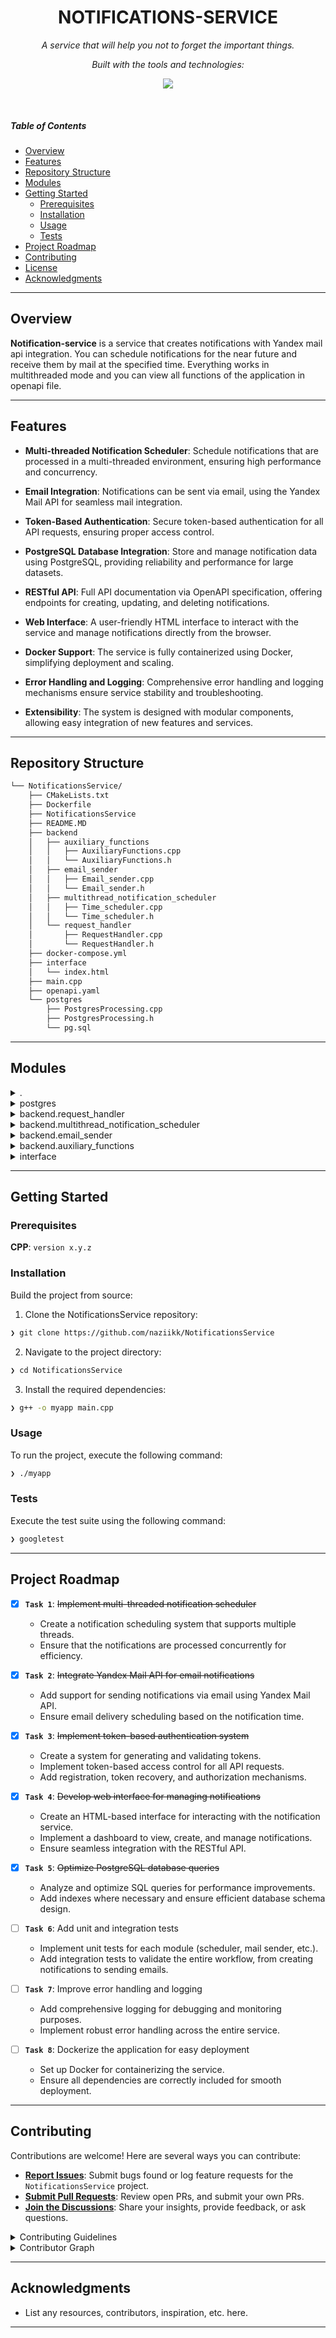 <p align="center">
    <h1 align="center">NOTIFICATIONS-SERVICE</h1>
</p>
<p align="center">
    <em>A service that will help you not to forget the important things.</em>
</p>
<p align="center">
	<!-- Shields.io badges disabled, using skill icons. --></p>
<p align="center">
		<em>Built with the tools and technologies:</em>
</p>
<p align="center">
	<a href="https://skillicons.dev">
		<img src="https://skillicons.dev/icons?i=cpp,html,js,docker,postgres&theme=light">
	</a></p>

<br>

#####  Table of Contents

- [ Overview](#-overview)
- [ Features](#-features)
- [ Repository Structure](#-repository-structure)
- [ Modules](#-modules)
- [ Getting Started](#-getting-started)
   - [ Prerequisites](#-prerequisites)
   - [ Installation](#-installation)
   - [ Usage](#-usage)
   - [ Tests](#-tests)
- [ Project Roadmap](#-project-roadmap)
- [ Contributing](#-contributing)
- [ License](#-license)
- [ Acknowledgments](#-acknowledgments)

---

##  Overview
**Notification-service** is a service that creates notifications with Yandex mail api integration.
You can schedule notifications for the near future and receive them by mail at the specified time. Everything works in multithreaded mode and you can view all functions of the application in openapi file. 

---

##  Features

- **Multi-threaded Notification Scheduler**: Schedule notifications that are processed in a multi-threaded environment, ensuring high performance and concurrency.

- **Email Integration**: Notifications can be sent via email, using the Yandex Mail API for seamless mail integration.

- **Token-Based Authentication**: Secure token-based authentication for all API requests, ensuring proper access control.

- **PostgreSQL Database Integration**: Store and manage notification data using PostgreSQL, providing reliability and performance for large datasets.

- **RESTful API**: Full API documentation via OpenAPI specification, offering endpoints for creating, updating, and deleting notifications.

- **Web Interface**: A user-friendly HTML interface to interact with the service and manage notifications directly from the browser.

- **Docker Support**: The service is fully containerized using Docker, simplifying deployment and scaling.

- **Error Handling and Logging**: Comprehensive error handling and logging mechanisms ensure service stability and troubleshooting.

- **Extensibility**: The system is designed with modular components, allowing easy integration of new features and services.

---


##  Repository Structure

```sh
└── NotificationsService/
    ├── CMakeLists.txt
    ├── Dockerfile
    ├── NotificationsService
    ├── README.MD
    ├── backend
    │   ├── auxiliary_functions
    │   │   ├── AuxiliaryFunctions.cpp
    │   │   └── AuxiliaryFunctions.h
    │   ├── email_sender
    │   │   ├── Email_sender.cpp
    │   │   └── Email_sender.h
    │   ├── multithread_notification_scheduler
    │   │   ├── Time_scheduler.cpp
    │   │   └── Time_scheduler.h
    │   └── request_handler
    │       ├── RequestHandler.cpp
    │       └── RequestHandler.h
    ├── docker-compose.yml
    ├── interface
    │   └── index.html
    ├── main.cpp
    ├── openapi.yaml
    └── postgres
        ├── PostgresProcessing.cpp
        ├── PostgresProcessing.h
        └── pg.sql
```

---

##  Modules

<details closed><summary>.</summary>

| File | Summary |
| --- | --- |
| [openapi.yaml](https://github.com/naziikk/NotificationsService/blob/main/openapi.yaml) | <code>❯ REPLACE-ME</code> |
| [docker-compose.yml](https://github.com/naziikk/NotificationsService/blob/main/docker-compose.yml) | <code>❯ REPLACE-ME</code> |
| [NotificationsService](https://github.com/naziikk/NotificationsService/blob/main/NotificationsService) | <code>❯ REPLACE-ME</code> |
| [main.cpp](https://github.com/naziikk/NotificationsService/blob/main/main.cpp) | <code>❯ REPLACE-ME</code> |
| [Dockerfile](https://github.com/naziikk/NotificationsService/blob/main/Dockerfile) | <code>❯ REPLACE-ME</code> |
| [CMakeLists.txt](https://github.com/naziikk/NotificationsService/blob/main/CMakeLists.txt) | <code>❯ REPLACE-ME</code> |
| [README.MD](https://github.com/naziikk/NotificationsService/blob/main/README.MD) | <code>❯ REPLACE-ME</code> |

</details>

<details closed><summary>postgres</summary>

| File | Summary |
| --- | --- |
| [pg.sql](https://github.com/naziikk/NotificationsService/blob/main/postgres/pg.sql) | <code>❯ REPLACE-ME</code> |
| [PostgresProcessing.h](https://github.com/naziikk/NotificationsService/blob/main/postgres/PostgresProcessing.h) | <code>❯ REPLACE-ME</code> |
| [PostgresProcessing.cpp](https://github.com/naziikk/NotificationsService/blob/main/postgres/PostgresProcessing.cpp) | <code>❯ REPLACE-ME</code> |

</details>

<details closed><summary>backend.request_handler</summary>

| File | Summary |
| --- | --- |
| [RequestHandler.h](https://github.com/naziikk/NotificationsService/blob/main/backend/request_handler/RequestHandler.h) | <code>❯ REPLACE-ME</code> |
| [RequestHandler.cpp](https://github.com/naziikk/NotificationsService/blob/main/backend/request_handler/RequestHandler.cpp) | <code>❯ REPLACE-ME</code> |

</details>

<details closed><summary>backend.multithread_notification_scheduler</summary>

| File | Summary |
| --- | --- |
| [Time_scheduler.h](https://github.com/naziikk/NotificationsService/blob/main/backend/multithread_notification_scheduler/Time_scheduler.h) | <code>❯ REPLACE-ME</code> |
| [Time_scheduler.cpp](https://github.com/naziikk/NotificationsService/blob/main/backend/multithread_notification_scheduler/Time_scheduler.cpp) | <code>❯ REPLACE-ME</code> |

</details>

<details closed><summary>backend.email_sender</summary>

| File | Summary |
| --- | --- |
| [Email_sender.h](https://github.com/naziikk/NotificationsService/blob/main/backend/email_sender/Email_sender.h) | <code>❯ REPLACE-ME</code> |
| [Email_sender.cpp](https://github.com/naziikk/NotificationsService/blob/main/backend/email_sender/Email_sender.cpp) | <code>❯ REPLACE-ME</code> |

</details>

<details closed><summary>backend.auxiliary_functions</summary>

| File | Summary |
| --- | --- |
| [AuxiliaryFunctions.h](https://github.com/naziikk/NotificationsService/blob/main/backend/auxiliary_functions/AuxiliaryFunctions.h) | <code>❯ REPLACE-ME</code> |
| [AuxiliaryFunctions.cpp](https://github.com/naziikk/NotificationsService/blob/main/backend/auxiliary_functions/AuxiliaryFunctions.cpp) | <code>❯ REPLACE-ME</code> |

</details>

<details closed><summary>interface</summary>

| File | Summary |
| --- | --- |
| [index.html](https://github.com/naziikk/NotificationsService/blob/main/interface/index.html) | <code>❯ REPLACE-ME</code> |

</details>

---

##  Getting Started

###  Prerequisites

**CPP**: `version x.y.z`

###  Installation

Build the project from source:

1. Clone the NotificationsService repository:
```sh
❯ git clone https://github.com/naziikk/NotificationsService
```

2. Navigate to the project directory:
```sh
❯ cd NotificationsService
```

3. Install the required dependencies:
```sh
❯ g++ -o myapp main.cpp
```

###  Usage

To run the project, execute the following command:

```sh
❯ ./myapp
```

###  Tests

Execute the test suite using the following command:

```sh
❯ googletest
```

---

##  Project Roadmap

- [X] **`Task 1`**: <strike>Implement multi-threaded notification scheduler</strike>
    - Create a notification scheduling system that supports multiple threads.
    - Ensure that the notifications are processed concurrently for efficiency.

- [X] **`Task 2`**: <strike>Integrate Yandex Mail API for email notifications</strike>
    - Add support for sending notifications via email using Yandex Mail API.
    - Ensure email delivery scheduling based on the notification time.

- [X] **`Task 3`**: <strike>Implement token-based authentication system</strike>
    - Create a system for generating and validating tokens.
    - Implement token-based access control for all API requests.
    - Add registration, token recovery, and authorization mechanisms.

- [X] **`Task 4`**: <strike>Develop web interface for managing notifications</strike>
    - Create an HTML-based interface for interacting with the notification service.
    - Implement a dashboard to view, create, and manage notifications.
    - Ensure seamless integration with the RESTful API.
  
- [X] **`Task 5`**: <strike>Optimize PostgreSQL database queries</strike>
    - Analyze and optimize SQL queries for performance improvements.
    - Add indexes where necessary and ensure efficient database schema design.

- [ ] **`Task 6`**: Add unit and integration tests
    - Implement unit tests for each module (scheduler, mail sender, etc.).
    - Add integration tests to validate the entire workflow, from creating notifications to sending emails.

- [ ] **`Task 7`**: Improve error handling and logging
    - Add comprehensive logging for debugging and monitoring purposes.
    - Implement robust error handling across the entire service.
  
- [ ] **`Task 8`**: Dockerize the application for easy deployment
    - Set up Docker for containerizing the service.
    - Ensure all dependencies are correctly included for smooth deployment.

---

##  Contributing

Contributions are welcome! Here are several ways you can contribute:

- **[Report Issues](https://github.com/naziikk/NotificationsService/issues)**: Submit bugs found or log feature requests for the `NotificationsService` project.
- **[Submit Pull Requests](https://github.com/naziikk/NotificationsService/blob/main/CONTRIBUTING.md)**: Review open PRs, and submit your own PRs.
- **[Join the Discussions](https://github.com/naziikk/NotificationsService/discussions)**: Share your insights, provide feedback, or ask questions.

<details closed>
<summary>Contributing Guidelines</summary>

1. **Fork the Repository**: Start by forking the project repository to your github account.
2. **Clone Locally**: Clone the forked repository to your local machine using a git client.
   ```sh
   git clone https://github.com/naziikk/NotificationsService
   ```
3. **Create a New Branch**: Always work on a new branch, giving it a descriptive name.
   ```sh
   git checkout -b new-feature-x
   ```
4. **Make Your Changes**: Develop and test your changes locally.
5. **Commit Your Changes**: Commit with a clear message describing your updates.
   ```sh
   git commit -m 'Implemented new feature x.'
   ```
6. **Push to github**: Push the changes to your forked repository.
   ```sh
   git push origin new-feature-x
   ```
7. **Submit a Pull Request**: Create a PR against the original project repository. Clearly describe the changes and their motivations.
8. **Review**: Once your PR is reviewed and approved, it will be merged into the main branch. Congratulations on your contribution!
</details>

<details closed>
<summary>Contributor Graph</summary>
<br>
<p align="left">
   <a href="https://github.com{/naziikk/NotificationsService/}graphs/contributors">
      <img src="https://contrib.rocks/image?repo=naziikk/NotificationsService">
   </a>
</p>
</details>

---

##  Acknowledgments

- List any resources, contributors, inspiration, etc. here.

---